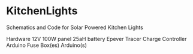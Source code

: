 # KitchenLights

Schematics and Code for Solar Powered Kitchen Lights

Hardware
12V 100W panel
25aH battery
Epever Tracer Charge Controller
Arduino
Fuse Box(es)
Arduino(s)
